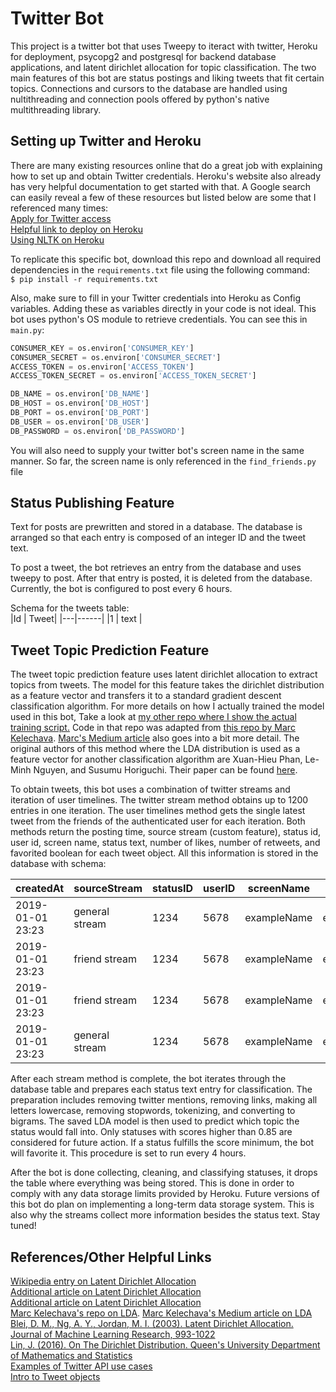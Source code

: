 Twitter Bot
===

This project is a twitter bot that uses Tweepy to iteract with twitter, Heroku for deployment, psycopg2 and postgresql for backend database applications, and latent dirichlet allocation for topic classification. The two main features of this bot are status postings and liking tweets that fit certain topics. Connections and cursors to the database are handled using nultithreading and connection pools offered by python's native multithreading library.


Setting up Twitter and Heroku
---

There are many existing resources online that do a great job with explaining how to set up and obtain Twitter credentials. Heroku's website also already has very helpful documentation to get started
with that. A Google search can easily reveal a few of these resources but listed below are some that I referenced many times:  
[Apply for Twitter access](https://developer.twitter.com/en/apply-for-access)  
[Helpful link to deploy on Heroku](https://shiffman.net/a2z/bot-heroku/)  
[Using NLTK on Heroku](https://devcenter.heroku.com/articles/python-nltk)  

To replicate this specific bot, download this repo and download all required dependencies in the `requirements.txt` file using the following command:  
```$ pip install -r requirements.txt```  


Also, make sure to fill in your Twitter credentials into Heroku as Config variables. Adding these as variables directly in your code is not ideal. This bot uses python's OS module to retrieve credentials. You can see this in `main.py`:  
```python
CONSUMER_KEY = os.environ['CONSUMER_KEY']
CONSUMER_SECRET = os.environ['CONSUMER_SECRET']
ACCESS_TOKEN = os.environ['ACCESS_TOKEN']
ACCESS_TOKEN_SECRET = os.environ['ACCESS_TOKEN_SECRET']

DB_NAME = os.environ['DB_NAME']
DB_HOST = os.environ['DB_HOST']
DB_PORT = os.environ['DB_PORT']
DB_USER = os.environ['DB_USER']
DB_PASSWORD = os.environ['DB_PASSWORD']
```
You will also need to supply your twitter bot's screen name in the same manner. So far, the screen name is only referenced in the `find_friends.py` file  

Status Publishing Feature
---

Text for posts are prewritten and stored in a database. The database is arranged so that each entry is composed of an integer ID and the tweet text.  

To post a tweet, the bot retrieves an entry from the database and uses tweepy to post. After that entry is posted, it is deleted from the database. Currently, the bot is configured to post every 6 hours.  

Schema for the tweets table:  
|Id | Tweet|
|---|------|
|1  | text |
  

Tweet Topic Prediction Feature
---

The tweet topic prediction feature uses latent dirichlet allocation to extract topics from tweets. The model for this feature takes the dirichlet distribution as a feature vector and transfers it to a standard gradient descent classification algorithm. For more details on how I actually trained the model used in this bot, Take a look at [my other repo where I show the actual training script.](https://github.com/hrazo7/LDA-tweet-classification) Code in that repo was adapted from [this repo by Marc Kelechava](https://github.com/marcmuon/nlp_yelp_review_unsupervised). [Marc's Medium article](https://towardsdatascience.com/unsupervised-nlp-topic-models-as-a-supervised-learning-input-cf8ee9e5cf28) also goes into a bit more detail. The original authors of this method where the LDA distribution is used as a feature vector for another classification algorithm are Xuan-Hieu Phan, Le-Minh Nguyen, and Susumu Horiguchi. Their paper can be found [here](http://gibbslda.sourceforge.net/fp224-phan.pdf).  

To obtain tweets, this bot uses a combination of twitter streams and iteration of user timelines. The twitter stream method obtains up to 1200 entries in one iteration. The user timelines method gets the single latest tweet from the friends of the authenticated user for each iteration. Both methods return the posting time, source stream (custom feature), status id, user id, screen name, status text, number of likes, number of retweets, and favorited boolean for each tweet object. All this information is stored in the database with schema:  

|createdAt        | sourceStream   | statusID | userID | screenName  | tweetText   | numLikes | numRetweets | favorited|
|-----------------|----------------|----------|--------|-------------|-------------|----------|-------------|----------|
|2019-01-01 23:23 | general stream | 1234     | 5678   | exampleName | exampleText | 332      | 43          | True     |
|2019-01-01 23:23 | friend stream  | 1234     | 5678   | exampleName | exampleText | 420      | 66          | True     |
|2019-01-01 23:23 | friend stream  | 1234     | 5678   | exampleName | exampleText | 10995    | 3           | True     |
|2019-01-01 23:23 | general stream | 1234     | 5678   | exampleName | exampleText | 190      | 69          | False    |


After each stream method is complete, the bot iterates through the database table and prepares each status text entry for classification. The preparation includes removing twitter mentions, removing links, making all letters lowercase, removing stopwords, tokenizing, and converting to bigrams. The saved LDA model is then used to predict which topic the status would fall into. Only statuses with scores higher than 0.85 are considered for future action. If a status fulfills the score minimum, the bot will favorite it. This procedure is set to run every 4 hours.  

After the bot is done collecting, cleaning, and classifying statuses, it drops the table where everything was being stored. This is done in order to comply with any data storage limits provided by Heroku. Future versions of this bot do plan on implementing a long-term data storage system. This is also why the streams collect more information besides the status text. Stay tuned!  


References/Other Helpful Links
---

[Wikipedia entry on Latent Dirichlet Allocation](https://en.wikipedia.org/wiki/Latent_Dirichlet_allocation)  
[Additional article on Latent Dirichlet Allocation](https://towardsdatascience.com/light-on-math-machine-learning-intuitive-guide-to-latent-dirichlet-allocation-437c81220158)  
[Additional article on Latent Dirichlet Allocation](https://towardsdatascience.com/nlp-extracting-the-main-topics-from-your-dataset-using-lda-in-minutes-21486f5aa925)  
[Marc Kelechava's repo on LDA](https://github.com/marcmuon/nlp_yelp_review_unsupervised). 
[Marc Kelechava's Medium article on LDA](https://towardsdatascience.com/unsupervised-nlp-topic-models-as-a-supervised-learning-input-cf8ee9e5cf28)
[Blei, D. M., Ng, A. Y., Jordan, M. I. (2003). Latent Dirichlet Allocation. Journal of Machine Learning Research, 993-1022](http://www.jmlr.org/papers/volume3/blei03a/blei03a.pdf)  
[Lin, J. (2016). On The Dirichlet Distribution. Queen's University Department of Mathematics and Statistics](https://mast.queensu.ca/~communications/Papers/msc-jiayu-lin.pdf)  
[Examples of Twitter API use cases](https://realpython.com/twitter-bot-python-tweepy/#watching-for-twitter-activity)  
[Intro to Tweet objects](https://developer.twitter.com/en/docs/tweets/data-dictionary/overview/tweet-object)  


